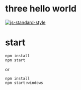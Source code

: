 # three hello world

[![js-standard-style](https://cdn.rawgit.com/feross/standard/master/badge.svg)](https://github.com/feross/standard)

# start

```
npm install
npm start
```
or
```
npm install
npm start:windows
```
